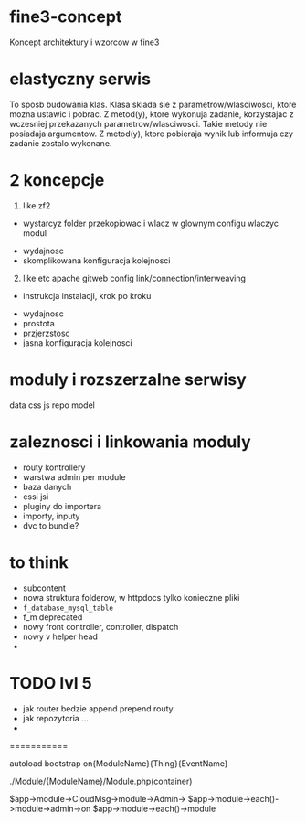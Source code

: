 # fine3-concept

Koncept architektury i wzorcow w fine3

# elastyczny serwis

To sposb budowania klas. 
Klasa sklada sie z parametrow/wlasciwosci, ktore mozna ustawic i pobrac. 
Z metod(y), ktore wykonuja zadanie, korzystajac z wczesniej przekazanych parametrow/wlasciwosci.
Takie metody nie posiadaja argumentow.
Z metod(y), ktore pobieraja wynik lub informuja czy zadanie zostalo wykonane. 

# 2 koncepcje
1. like zf2
  + wystarcyz folder przekopiowac i wlacz w glownym configu wlaczyc modul
  - wydajnosc
  - skomplikowana konfiguracja kolejnosci
2. like etc apache gitweb config link/connection/interweaving
  - instrukcja instalacji, krok po kroku
  + wydajnosc
  + prostota 
  + przjerzstosc
  + jasna konfiguracja kolejnosci

# moduly i rozszerzalne serwisy

data
css
js
repo
model

# zaleznosci i linkowania moduly
- routy kontrollery
- warstwa admin per module
- baza danych
- cssi jsi
- pluginy do importera
- importy, inputy
- dvc to bundle?

# to think
- subcontent
- nowa struktura folderow, w httpdocs tylko konieczne pliki
- `f_database_mysql_table`
- f_m deprecated
- nowy front controller, controller, dispatch
- nowy v helper head
- 


TODO lvl 5
==========

- jak router bedzie append prepend routy
- jak repozytoria ...
- 













===========

autoload
bootstrap
on{ModuleName}{Thing}{EventName}

./Module/{ModuleName}/Module.php(container)

$app->module->CloudMsg->module->Admin->
$app->module->each()->module->admin->on
$app->module->each()->module









